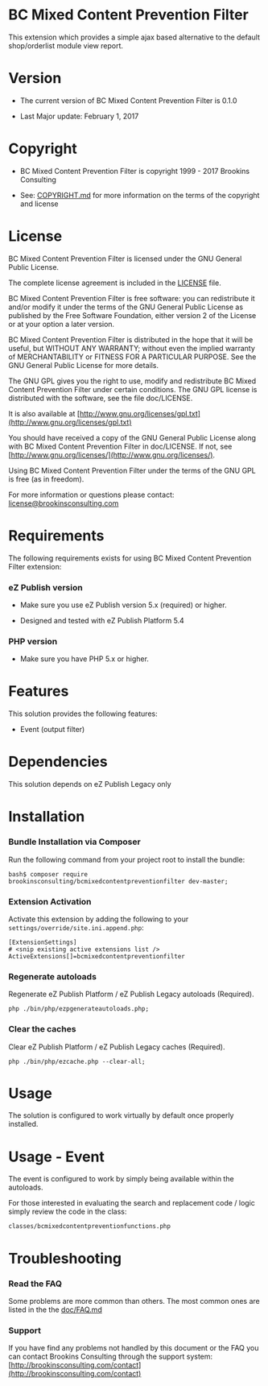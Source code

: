 BC Mixed Content Prevention Filter
===================

This extension which provides a simple ajax based alternative to the default shop/orderlist module view report.


Version
=======

* The current version of BC Mixed Content Prevention Filter is 0.1.0

* Last Major update: February 1, 2017


Copyright
=========

* BC Mixed Content Prevention Filter is copyright 1999 - 2017 Brookins Consulting

* See: [COPYRIGHT.md](COPYRIGHT.md) for more information on the terms of the copyright and license


License
=======

BC Mixed Content Prevention Filter is licensed under the GNU General Public License.

The complete license agreement is included in the [LICENSE](LICENSE) file.

BC Mixed Content Prevention Filter is free software: you can redistribute it and/or modify
it under the terms of the GNU General Public License as published by
the Free Software Foundation, either version 2 of the License or at your
option a later version.

BC Mixed Content Prevention Filter is distributed in the hope that it will be useful,
but WITHOUT ANY WARRANTY; without even the implied warranty of
MERCHANTABILITY or FITNESS FOR A PARTICULAR PURPOSE.  See the
GNU General Public License for more details.

The GNU GPL gives you the right to use, modify and redistribute
BC Mixed Content Prevention Filter under certain conditions. The GNU GPL license
is distributed with the software, see the file doc/LICENSE.

It is also available at [http://www.gnu.org/licenses/gpl.txt](http://www.gnu.org/licenses/gpl.txt)

You should have received a copy of the GNU General Public License
along with BC Mixed Content Prevention Filter in doc/LICENSE.  If not, see [http://www.gnu.org/licenses/](http://www.gnu.org/licenses/).

Using BC Mixed Content Prevention Filter under the terms of the GNU GPL is free (as in freedom).

For more information or questions please contact: license@brookinsconsulting.com


Requirements
============

The following requirements exists for using BC Mixed Content Prevention Filter extension:


### eZ Publish version

* Make sure you use eZ Publish version 5.x (required) or higher.

* Designed and tested with eZ Publish Platform 5.4


### PHP version

* Make sure you have PHP 5.x or higher.


Features
========

This solution provides the following features:

* Event (output filter)


Dependencies
============

This solution depends on eZ Publish Legacy only


Installation
============

### Bundle Installation via Composer

Run the following command from your project root to install the bundle:

    bash$ composer require brookinsconsulting/bcmixedcontentpreventionfilter dev-master;


### Extension Activation

Activate this extension by adding the following to your `settings/override/site.ini.append.php`:

    [ExtensionSettings]
    # <snip existing active extensions list />
    ActiveExtensions[]=bcmixedcontentpreventionfilter


### Regenerate autoloads

Regenerate eZ Publish Platform / eZ Publish Legacy autoloads (Required).

    php ./bin/php/ezpgenerateautoloads.php;


### Clear the caches

Clear eZ Publish Platform / eZ Publish Legacy caches (Required).

    php ./bin/php/ezcache.php --clear-all;


Usage
=====

The solution is configured to work virtually by default once properly installed.


Usage - Event
============

The event is configured to work by simply being available within the autoloads.

For those interested in evaluating the search and replacement code / logic simply review the code in the class:

    classes/bcmixedcontentpreventionfunctions.php

Troubleshooting
===============

### Read the FAQ

Some problems are more common than others. The most common ones are listed in the the [doc/FAQ.md](doc/FAQ.md)


### Support

If you have find any problems not handled by this document or the FAQ you can contact Brookins Consulting through the support system: [http://brookinsconsulting.com/contact](http://brookinsconsulting.com/contact)


